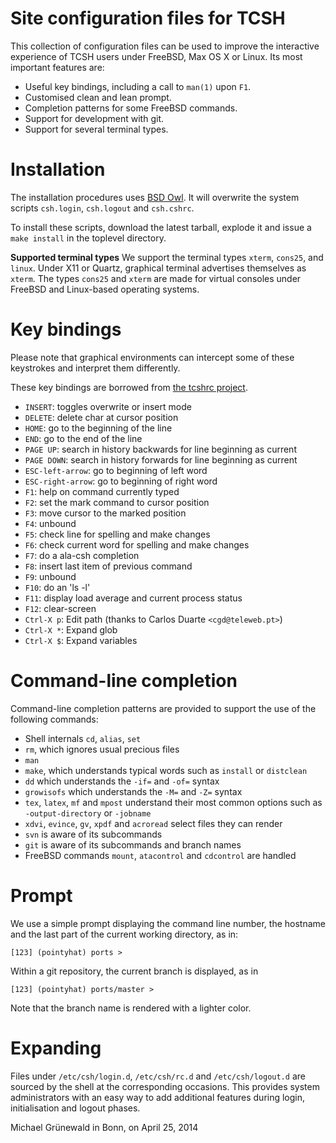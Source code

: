 # Site configuration files for TCSH

This collection of configuration files can be used to improve the
interactive experience of TCSH users under FreeBSD, Max OS X or
Linux. Its most important features are:

- Useful key bindings, including a call to `man(1)` upon `F1`.
- Customised clean and lean prompt.
- Completion patterns for some FreeBSD commands.
- Support for development with git.
- Support for several terminal types.


# Installation

The installation procedures uses [BSD Owl][2].
It will overwrite the system scripts `csh.login`, `csh.logout` and
`csh.cshrc`.

To install these scripts, download the latest tarball, explode it and
issue a `make install` in the toplevel directory.

**Supported terminal types**
We support the terminal types `xterm`, `cons25`, and `linux`. Under
X11 or Quartz, graphical terminal advertises themselves as `xterm`.
The types `cons25` and `xterm` are made for virtual consoles under
FreeBSD and Linux-based operating systems.


# Key bindings

Please note that graphical environments can intercept some of these
keystrokes and interpret them differently.

These key bindings are borrowed from [the tcshrc project][1].

* `INSERT`: toggles overwrite or insert mode
* `DELETE`: delete char at cursor position
* `HOME`: go to the beginning of the line
* `END`: go to the end of the line
* `PAGE UP`: search in history backwards for line beginning as current
* `PAGE DOWN`: search in history forwards for line beginning as current
* `ESC-left-arrow`: go to beginning of left word
* `ESC-right-arrow`: go to beginning of right word
* `F1`: help on command currently typed
* `F2`: set the mark command to cursor position
* `F3`: move cursor to the marked position
* `F4`: unbound
* `F5`: check line for spelling and make changes
* `F6`: check current word for spelling and make changes
* `F7`: do a ala-csh completion
* `F8`: insert last item of previous command
* `F9`: unbound
* `F10`: do an 'ls -l'
* `F11`: display load average and current process status
* `F12`: clear-screen
* `Ctrl-X p`: Edit path (thanks to Carlos Duarte `<cgd@teleweb.pt>`)
* `Ctrl-X *`: Expand glob
* `Ctrl-X $`: Expand variables


# Command-line completion

Command-line completion patterns are provided to support the use of
the following commands:

- Shell internals `cd`, `alias`, `set`
- `rm`, which ignores usual precious files
- `man`
- `make`, which understands typical words such as `install` or
  `distclean`
- `dd` which understands the `-if=` and `-of=` syntax
- `growisofs` which understands the `-M=` and `-Z=` syntax
- `tex`, `latex`, `mf` and `mpost` understand their most common
  options such as `-output-directory` or `-jobname`
- `xdvi`, `evince`, `gv`, `xpdf` and `acroread` select files they can
  render
- `svn` is aware of its subcommands
- `git` is aware of its subcommands and branch names
- FreeBSD commands `mount`, `atacontrol` and `cdcontrol` are handled


# Prompt

We use a simple prompt displaying the command line number, the
hostname and the last part of the current working directory, as in:

    [123] (pointyhat) ports >

Within a git repository, the current branch is displayed, as in

    [123] (pointyhat) ports/master >

Note that the branch name is rendered with a lighter color.


# Expanding

Files under `/etc/csh/login.d`, `/etc/csh/rc.d` and
`/etc/csh/logout.d` are sourced by the shell at the corresponding
occasions.  This provides system administrators with an easy way to
add additional features during login, initialisation and logout
phases.


Michael Grünewald in Bonn, on  April 25, 2014

  [1]: http://sourceforge.net/projects/tcshrc/
  [2]: https://github.com/michipili/bsdowl
